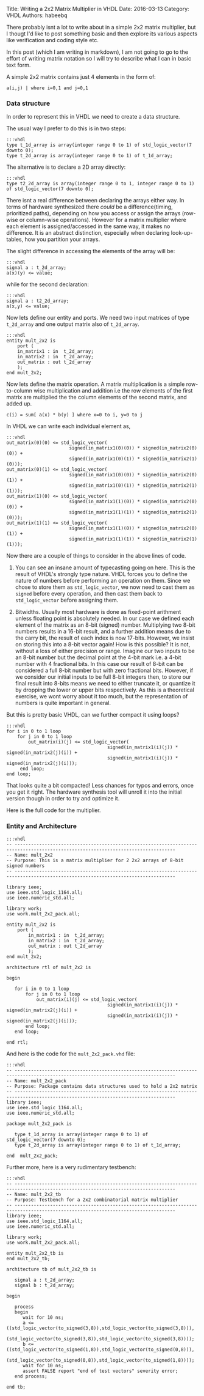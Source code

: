 Title: Writing a 2x2 Matrix Multiplier in VHDL
Date: 2016-03-13
Category: VHDL
Authors: habeebq

There probably isnt a lot to write about in a simple 2x2 matrix multiplier, but I thougt I'd like to post something basic and then explore its various aspects like verification and coding style etc.

In this post (which I am writing in markdown), I am not going to go to the effort of writing matrix notation so I will try to describe what I can in basic text form.

A simple 2x2 matrix contains just 4 elements in the form of:

    a(i,j) | where i=0,1 and j=0,1


### Data structure

In order to represent this in VHDL we need to create a data structure.

The usual way I prefer to do this is in two steps:

    :::vhdl
    type t_1d_array is array(integer range 0 to 1) of std_logic_vector(7 downto 0);
    type t_2d_array is array(integer range 0 to 1) of t_1d_array;

The alternative is to declare a 2D array directly:

    :::vhdl
    type t2_2d_array is array(integer range 0 to 1, integer range 0 to 1) of std_logic_vector(7 downto 0);

There isnt a real difference between declaring the arrays either way.
In terms of hardware synthesized there *could* be a difference(timing, prioritized paths), depending on how you access or assign the arrays (row-wise or column-wise operations).
However for a matrix multiplier where each element is assigned/accessed in the same way, it makes no difference.
It is an abstract distinction, especially when declaring look-up-tables, how you partition your arrays.

The slight difference in accessing the elements of the array will be:

    :::vhdl
    signal a : t_2d_array;
    a(x)(y) <= value;

while for the second declaration:

    :::vhdl
    signal a : t2_2d_array;
    a(x,y) <= value;
    
Now lets define our entity and ports. We need two input matrices of type `t_2d_array` and one output matrix also of `t_2d_array`.

    :::vhdl
    entity mult_2x2 is
        port (
        in_matrix1 : in  t_2d_array;
        in_matrix2 : in  t_2d_array;
        out_matrix : out t_2d_array
        );
    end mult_2x2;

Now lets define the matrix operation.
A matrix multiplication is a simple row-to-column wise multiplication and addition
i.e the row elements of the first matrix are multiplied the the column elements of the second matrix, and added up.

    c(i) = sum[ a(x) * b(y) ] where x=0 to i, y=0 to j

In VHDL we can write each individual element as,

    :::vhdl
    out_matrix(0)(0) <= std_logic_vector(
                           signed(in_matrix1(0)(0)) * signed(in_matrix2(0)(0)) +
                           signed(in_matrix1(0)(1)) * signed(in_matrix2(1)(0)));
    out_matrix(0)(1) <= std_logic_vector(
                           signed(in_matrix1(0)(0)) * signed(in_matrix2(0)(1)) +
                           signed(in_matrix1(0)(1)) * signed(in_matrix2(1)(1)));
    out_matrix(1)(0) <= std_logic_vector(
                           signed(in_matrix1(1)(0)) * signed(in_matrix2(0)(0)) +
                           signed(in_matrix1(1)(1)) * signed(in_matrix2(1)(0)));
    out_matrix(1)(1) <= std_logic_vector(
                           signed(in_matrix1(1)(0)) * signed(in_matrix2(0)(1)) +
                           signed(in_matrix1(1)(1)) * signed(in_matrix2(1)(1)));


Now there are a couple of things to consider in the above lines of code.

1. You can see an insane amount of typecasting going on here. This is the result of VHDL's strongly type nature.
VHDL forces you to define the nature of numbers before performing an operation on them.
Since we chose to store them as `std_logic_vector`, we now need to cast them as `signed` before every operation, and then cast them
back to `std_logic_vector` before assigning them.

2. Bitwidths. Usually most hardware is done as fixed-point arithment unless floating point is absolutely needed.
In our case we defined each element of the matrix as an 8-bit (signed) number. Multiplying two 8-bit numbers results in a
16-bit result, and a further addition means due to the carry bit, the result of each index is now 17-bits.
However, we insist on storing this into a 8-bit vector again!
How is this possible? It is not, without a loss of either precision or range.
Imagine our two inputs to be an 8-bit number but the decimal point at the 4-bit mark i.e. a 4-bit number with 4 fractional bits.
In this case our result of 8-bit can be considered a full 8-bit number but with zero fractional bits.
However, if we consider our initial inputs to be full 8-bit integers then, to store our final result into 8-bits means we
need to either truncate it, or quantize it by dropping the lower or upper bits respectively.
As this is a theoretical exercise, we wont worry about it too much, but the representation of numbers is quite important in general.

But this is pretty basic VHDL, can we further compact it using loops?

    :::vhdl
    for i in 0 to 1 loop
        for j in 0 to 1 loop
            out_matrix(i)(j) <= std_logic_vector(
                                         signed(in_matrix1(i)(j)) * signed(in_matrix2(j)(i)) +
                                         signed(in_matrix1(i)(j)) * signed(in_matrix2(j)(i)));
         end loop;
    end loop;

That looks quite a bit compacted! Less chances for typos and errors, once you get it right.
The hardware synthesis tool will unroll it into the initial version though in order to try and optimize it.

Here is the full code for the multiplier.

### Entity and Architecture

    :::vhdl
    -- ---------------------------------------------------------------------------------------------------------------------------------
    -- Name: mult_2x2
    -- Purpose: This is a matrix multiplier for 2 2x2 arrays of 8-bit signed numbers
    -- ---------------------------------------------------------------------------------------------------------------------------------

    library ieee;
    use ieee.std_logic_1164.all;
    use ieee.numeric_std.all;

    library work;
    use work.mult_2x2_pack.all;

    entity mult_2x2 is
        port (
            in_matrix1 : in  t_2d_array;
            in_matrix2 : in  t_2d_array;
            out_matrix : out t_2d_array
            );
    end mult_2x2;

    architecture rtl of mult_2x2 is

    begin

       for i in 0 to 1 loop
           for j in 0 to 1 loop
               out_matrix(i)(j) <= std_logic_vector(
                                         signed(in_matrix1(i)(j)) * signed(in_matrix2(j)(i)) +
                                         signed(in_matrix1(i)(j)) * signed(in_matrix2(j)(i)));
           end loop;
       end loop;

    end rtl;


And here is the code for the `mult_2x2_pack.vhd` file:

    :::vhdl
    -- ---------------------------------------------------------------------------------------------------------------------------------
    -- Name: mult_2x2_pack
    -- Purpose: Package contains data structures used to hold a 2x2 matrix
    -- ---------------------------------------------------------------------------------------------------------------------------------
    library ieee;
    use ieee.std_logic_1164.all;
    use ieee.numeric_std.all;

    package mult_2x2_pack is

       type t_1d_array is array(integer range 0 to 1) of std_logic_vector(7 downto 0);
       type t_2d_array is array(integer range 0 to 1) of t_1d_array;

    end  mult_2x2_pack;


Further more, here is a very rudimentary testbench:

    :::vhdl
    -- ---------------------------------------------------------------------------------------------------------------------------------
    -- Name: mult_2x2_tb
    -- Purpose: Testbench for a 2x2 combinatorial matrix multiplier
    -- ---------------------------------------------------------------------------------------------------------------------------------
    library ieee;
    use ieee.std_logic_1164.all;
    use ieee.numeric_std.all;
    
    library work;
    use work.mult_2x2_pack.all;
    
    entity mult_2x2_tb is
    end mult_2x2_tb;
    
    architecture tb of mult_2x2_tb is
    
       signal a : t_2d_array;
       signal b : t_2d_array;
    
    begin
    
       process
       begin
          wait for 10 ns;
          a <= ((std_logic_vector(to_signed(3,8)),std_logic_vector(to_signed(3,8))),
                (std_logic_vector(to_signed(3,8)),std_logic_vector(to_signed(3,8))));
          b <= ((std_logic_vector(to_signed(1,8)),std_logic_vector(to_signed(0,8))),
                (std_logic_vector(to_signed(0,8)),std_logic_vector(to_signed(1,8))));
          wait for 10 ns;
          assert FALSE report "end of test vectors" severity error;
       end process;
    
    end tb;
    

